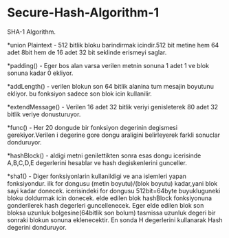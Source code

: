 # Secure-Hash-Algorithm-1
SHA-1 Algorithm.

*union Plaintext - 512 bitlik bloku barindirmak icindir.512 bit metine
hem 64 adet 8bit hem de 16 adet 32 bit seklinde erismeyi saglar.

*padding() - Eger bos alan varsa verilen metnin sonuna 1 adet 1 ve blok sonuna
kadar 0 ekliyor.

*addLength() - verilen blokun son 64 bitlik alanina tum mesajin boyutunu ekliyor.
bu fonksiyon sadece son blok icin kullanilir.

*extendMessage() - Verilen 16 adet 32 bitlik veriyi genisleterek 80 adet 32 bitlik 
veriye donusturuyor.

*func() - Her 20 dongude bir fonksiyon degerinin degismesi gerekiyor.Verilen 
i degerine gore dongu araligini belirleyerek farkli sonuclar donduruyor.

*hashBlock() - aldigi metni genilettikten sonra esas dongu icerisinde A,B,C,D,E 
degerlerini hesablar ve hash degiskenlerini gunceller.

*sha1() - Diger fonksiyonlarin kullanildigi ve ana islemleri yapan fonksiyondur.
ilk for dongusu (metin boyutu)/(blok boyutu) kadar,yani blok sayi kadar donecek.
icerisindeki for dongusu 512bit=64byte buyukluguneki bloku doldurmak icin donecek.
elde edilen blok hashBlock fonksiyonuna gonderilerek hash degerleri guncellenecek.
Eger elde edilen blok son bloksa uzunluk bolgesine(64bitlik son bolum) tasmissa 
uzunluk degeri bir sonraki blokun sonuna eklenecektir.
En sonda H degerlerini kullanarak Hash degerini donduruyor.

